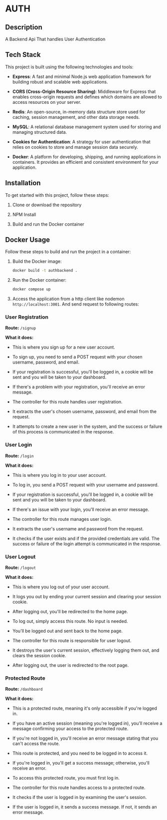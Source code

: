 # AUTH

## Description

A Backend Api That handles User Authentication

## Tech Stack

This project is built using the following technologies and tools:

- **Express**: A fast and minimal Node.js web application framework for building robust and scalable web applications.

- **CORS (Cross-Origin Resource Sharing)**: Middleware for Express that enables cross-origin requests and defines which domains are allowed to access resources on your server.

- **Redis**: An open-source, in-memory data structure store used for caching, session management, and other data storage needs.

- **MySQL**: A relational database management system used for storing and managing structured data.

- **Cookies for Authentication**: A strategy for user authentication that relies on cookies to store and manage session data securely.

- **Docker**: A platform for developing, shipping, and running applications in containers. It provides an efficient and consistent environment for your application.

## Installation

To get started with this project, follow these steps:

1. Clone or download the repository

2. NPM Install

3. Build and run the Docker container

## Docker Usage

Follow these steps to build and run the project in a container:

1. Build the Docker image:

   ```bash
   docker build -t authbackend .
   ```

2. Run the Docker container:

   ```bash
   docker compose up
   ```

3. Access the application from a http client like nodemon `http://localhost:3001`. And send request to following routes:

### User Registration

**Route:** `/signup`

**What it does:**

- This is where you sign up for a new user account.
- To sign up, you need to send a POST request with your chosen username, password, and email.
- If your registration is successful, you'll be logged in, a cookie will be sent and you will be taken to your dashboard.
- If there's a problem with your registration, you'll receive an error message.

- The controller for this route handles user registration.
- It extracts the user's chosen username, password, and email from the request.
- It attempts to create a new user in the system, and the success or failure of this process is communicated in the response.

### User Login

**Route:** `/login`

**What it does:**

- This is where you log in to your user account.
- To log in, you send a POST request with your username and password.
- If your registration is successful, you'll be logged in, a cookie will be sent and you will be taken to your dashboard.
- If there's an issue with your login, you'll receive an error message.

- The controller for this route manages user login.
- It extracts the user's username and password from the request.
- It checks if the user exists and if the provided credentials are valid. The success or failure of the login attempt is communicated in the response.

### User Logout

**Route:** `/logout`

**What it does:**

- This is where you log out of your user account.
- It logs you out by ending your current session and clearing your session cookie.
- After logging out, you'll be redirected to the home page.

- To log out, simply access this route. No input is needed.
- You'll be logged out and sent back to the home page.

- The controller for this route is responsible for user logout.
- It destroys the user's current session, effectively logging them out, and clears the session cookie.
- After logging out, the user is redirected to the root page.

### Protected Route

**Route:** `/dashboard`

**What it does:**

- This is a protected route, meaning it's only accessible if you're logged in.
- If you have an active session (meaning you're logged in), you'll receive a message confirming your access to the protected route.
- If you're not logged in, you'll receive an error message stating that you can't access the route.

- This route is protected, and you need to be logged in to access it.
- If you're logged in, you'll get a success message; otherwise, you'll receive an error.
- To access this protected route, you must first log in.

- The controller for this route handles access to a protected route.
- It checks if the user is logged in by examining the user's session.
- If the user is logged in, it sends a success message. If not, it sends an error message.
